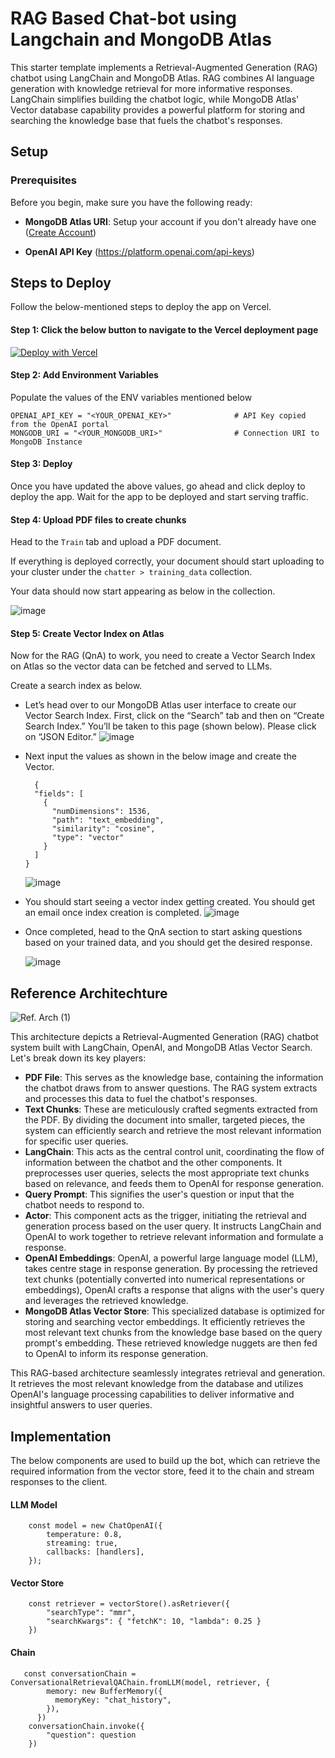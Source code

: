 
# RAG Based Chat-bot using Langchain and MongoDB Atlas
This starter template implements a Retrieval-Augmented Generation (RAG) chatbot using LangChain and MongoDB Atlas. RAG combines AI language generation with knowledge retrieval for more informative responses. LangChain simplifies building the chatbot logic, while MongoDB Atlas' Vector database capability provides a powerful platform for storing and searching the knowledge base that fuels the chatbot's responses.

## Setup 
### Prerequisites

Before you begin, make sure you have the following ready:

- **MongoDB Atlas URI**: Setup your account if you don't already have one ([Create Account](https://www.mongodb.com/docs/guides/atlas/account/))
    
- **OpenAI API Key** (https://platform.openai.com/api-keys)



## Steps to Deploy 
Follow the below-mentioned steps to deploy the app on Vercel.

#### Step 1: Click the below button to navigate to the Vercel deployment page
[![Deploy with Vercel](https://vercel.com/button)](https://vercel.com/new/clone?repository-url=https%3A%2F%2Fgithub.com%2FutsavMongoDB%2FMongoDB-RAG-NextJS&env=OPENAI_API_KEY,MONGODB_URI&demo-title=RAG%20with%20MongoDB%20Atlas%20and%20OpenAI&demo-url=https%3A%2F%2Fmonogodb-rag.vercel.app%2F)

#### Step 2: Add Environment Variables

Populate the values of the ENV variables mentioned below

````
OPENAI_API_KEY = "<YOUR_OPENAI_KEY>"              # API Key copied from the OpenAI portal
MONGODB_URI = "<YOUR_MONGODB_URI>"                # Connection URI to MongoDB Instance
````

#### Step 3: Deploy
Once you have updated the above values, go ahead and click deploy to deploy the app. Wait for the app to be deployed and start serving traffic.


#### Step 4: Upload PDF files to create chunks
Head to the `Train` tab and upload a PDF document. 

If everything is deployed correctly, your document should start uploading to your cluster under the `chatter > training_data` collection.

Your data should now start appearing as below in the collection.

![image](https://github.com/utsavMongoDB/MongoDB-RAG-NextJS/assets/114057324/316af753-8f7b-492f-b51a-c23c109a3fac)



#### Step 5: Create Vector Index on Atlas
Now for the RAG (QnA) to work, you need to create a Vector Search Index on Atlas so the vector data can be fetched and served to LLMs.

Create a search index as below.

- Let’s head over to our MongoDB Atlas user interface to create our Vector Search Index. First, click on the “Search” tab and then on “Create Search Index.” You’ll be taken to this page (shown below). Please click on “JSON Editor.”
 ![image](https://github.com/utsavMongoDB/MongoDB-RAG-NextJS/assets/114057324/b41a09a8-9875-4e5d-9549-e62652389d33)

- Next input the values as shown in the below image and create the Vector.
    ```
      {
      "fields": [
        {
          "numDimensions": 1536,
          "path": "text_embedding",
          "similarity": "cosine",
          "type": "vector"
        }
      ]
    }
    ```
  ![image](https://github.com/utsavMongoDB/MongoDB-RAG-NextJS/assets/114057324/ea1c8fa9-d391-40e6-b838-7a49fdf6bbd7)

- You should start seeing a vector index getting created. You should get an email once index creation is completed.
  ![image](https://github.com/utsavMongoDB/MongoDB-RAG-NextJS/assets/114057324/c1842069-4080-4251-8269-08d9398e09aa)

- Once completed, head to the QnA section to start asking questions based on your trained data, and you should get the desired response.

  ![image](https://github.com/utsavMongoDB/MongoDB-RAG-NextJS/assets/114057324/c76c8c19-e18a-46b1-834a-9a6bda7fec99)



## Reference Architechture 

![Ref. Arch (1)](https://github.com/utsavMongoDB/MongoDB-RAG-NextJS/assets/114057324/35caff96-0d7a-447c-95a7-b96910528b48)


This architecture depicts a Retrieval-Augmented Generation (RAG) chatbot system built with LangChain, OpenAI, and MongoDB Atlas Vector Search. Let's break down its key players:

- **PDF File**: This serves as the knowledge base, containing the information the chatbot draws from to answer questions. The RAG system extracts and processes this data to fuel the chatbot's responses.
- **Text Chunks**: These are meticulously crafted segments extracted from the PDF. By dividing the document into smaller, targeted pieces, the system can efficiently search and retrieve the most relevant information for specific user queries.
- **LangChain**: This acts as the central control unit, coordinating the flow of information between the chatbot and the other components. It preprocesses user queries, selects the most appropriate text chunks based on relevance, and feeds them to OpenAI for response generation.
- **Query Prompt**: This signifies the user's question or input that the chatbot needs to respond to.
- **Actor**: This component acts as the trigger, initiating the retrieval and generation process based on the user query. It instructs LangChain and OpenAI to work together to retrieve relevant information and formulate a response.
- **OpenAI Embeddings**: OpenAI, a powerful large language model (LLM), takes centre stage in response generation. By processing the retrieved text chunks (potentially converted into numerical representations or embeddings), OpenAI crafts a response that aligns with the user's query and leverages the retrieved knowledge.
- **MongoDB Atlas Vector Store**: This specialized database is optimized for storing and searching vector embeddings. It efficiently retrieves the most relevant text chunks from the knowledge base based on the query prompt's embedding. These retrieved knowledge nuggets are then fed to OpenAI to inform its response generation.


This RAG-based architecture seamlessly integrates retrieval and generation. It retrieves the most relevant knowledge from the database and utilizes OpenAI's language processing capabilities to deliver informative and insightful answers to user queries.


## Implementation 

The below components are used to build up the bot, which can retrieve the required information from the vector store, feed it to the chain and stream responses to the client.

#### LLM Model 

        const model = new ChatOpenAI({
            temperature: 0.8,
            streaming: true,
            callbacks: [handlers],
        });


#### Vector Store

        const retriever = vectorStore().asRetriever({ 
            "searchType": "mmr", 
            "searchKwargs": { "fetchK": 10, "lambda": 0.25 } 
        })

#### Chain

       const conversationChain = ConversationalRetrievalQAChain.fromLLM(model, retriever, {
            memory: new BufferMemory({
              memoryKey: "chat_history",
            }),
          })
        conversationChain.invoke({
            "question": question
        })

